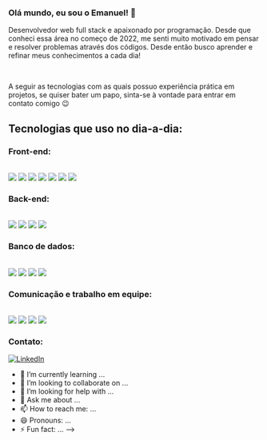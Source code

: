 ### Olá mundo, eu sou o Emanuel! 🧘


Desenvolvedor web full stack e apaixonado por programação. Desde que conheci essa área no começo de 2022, me senti muito motivado em pensar e resolver problemas através dos códigos. Desde então busco aprender e refinar meus conhecimentos a cada dia!



<br/>


A seguir as tecnologias com as quais possuo experiência prática em projetos, se quiser bater um papo, sinta-se à vontade para entrar em contato comigo 😉


## Tecnologias que uso no dia-a-dia:


### Front-end:
<div style="display: inline_block"><br>
  <img src="https://img.shields.io/badge/JavaScript-F7DF1E?style=for-the-badge&logo=javascript&logoColor=black" alt:"javascript"/>
  <img src="https://img.shields.io/badge/React-20232A?style=for-the-badge&logo=react&logoColor=61DAFB" alt:"reactJs"/>
  <img src="https://img.shields.io/badge/next.js-000000?style=for-the-badge&logo=nextdotjs&logoColor=white" alt:"NextJs"/>
  <img src="https://img.shields.io/badge/Tailwind_CSS-38B2AC?style=for-the-badge&logo=tailwind-css&logoColor=white" alt:"tailwindCss"/>
  <img src="https://img.shields.io/badge/styled--components-DB7093?style=for-the-badge&logo=styled-components&logoColor=white" alt:"styledComponents"/>
  <img src="https://img.shields.io/badge/HTML5-E34F26?style=for-the-badge&logo=html5&logoColor=white" alt:"html5"/>
  <img src="https://img.shields.io/badge/CSS3-1572B6?style=for-the-badge&logo=css3&logoColor=white" alt:"css"/>
</div>

### Back-end:
<div style="display: inline_block"><br>
  <img src="https://img.shields.io/badge/nestjs-%23E0234E.svg?style=for-the-badge&logo=nestjs&logoColor=white" alt:"NestJs"/>
    <img src="https://img.shields.io/badge/Node.js-43853D?style=for-the-badge&logo=node.js&logoColor=white" alt:"nodeJs"/>
    <img src="https://img.shields.io/badge/Express.js-404D59?style=for-the-badge" alt:"expressJs"/>
    <img src="https://img.shields.io/badge/Jest-323330?style=for-the-badge&logo=Jest&logoColor=white" alt:"Jest"/>
    
  </div>

### Banco de dados:
<div style="display: inline_block"><br>
 <img src="https://img.shields.io/badge/PostgreSQL-316192?style=for-the-badge&logo=postgresql&logoColor=white" alt:"postgres"/>
   <img src="https://img.shields.io/badge/Prisma-3982CE?style=for-the-badge&logo=Prisma&logoColor=white" alt:"postgres"/>
  <img src="https://img.shields.io/badge/MongoDB-4EA94B?style=for-the-badge&logo=mongodb&logoColor=white" alt:"mongoDb"/>
  <img src="https://img.shields.io/badge/redis-%23DD0031.svg?&style=for-the-badge&logo=redis&logoColor=white" alt:"Redis"/>
  
 
  
  
</div>
 


### Comunicação e trabalho em equipe:

<div style="display: inline_block"><br>
<img src="https://img.shields.io/badge/Trello-0052CC?style=for-the-badge&logo=trello&logoColor=white" alt:"Slack"/>
<img src="https://img.shields.io/badge/Slack-4A154B?style=for-the-badge&logo=slack&logoColor=white" alt:"Slack"/>
<img src="https://img.shields.io/badge/Discord-7289DA?style=for-the-badge&logo=discord&logoColor=white" alt:"Discord"/>
<img src="https://img.shields.io/badge/Zoom-2D8CFF?style=for-the-badge&logo=zoom&logoColor=white" alt:"Zoom"/>
</div>

 


### Contato:
[![LinkedIn](https://img.shields.io/badge/LinkedIn-0077B5?style=for-the-badge&logo=linkedin&logoColor=white)](https://www.linkedin.com/in/emanuelmarcolongo/)
- 🌱 I’m currently learning ...
- 👯 I’m looking to collaborate on ...
- 🤔 I’m looking for help with ...
- 💬 Ask me about ...
- 📫 How to reach me: ...
- 😄 Pronouns: ...
- ⚡ Fun fact: ...
-->
